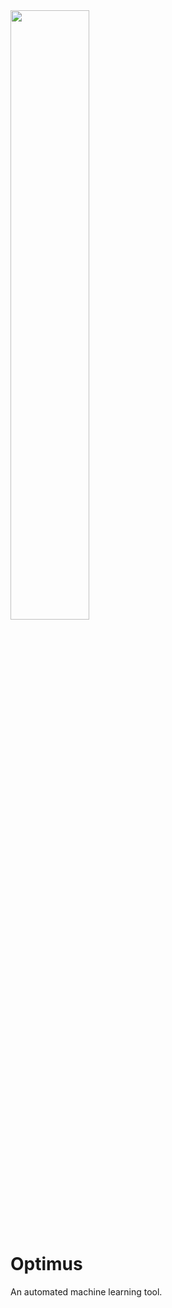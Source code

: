 <img src="http://jeroenvanhoof.nl/logo.svg" width="50%"/>

# Optimus
An automated machine learning tool.
